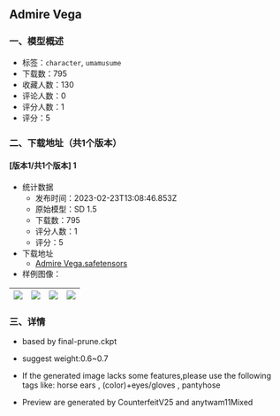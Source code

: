 ## Admire Vega
### 一、模型概述

- 标签：`character`, `umamusume`
- 下载数：795
- 收藏人数：130
- 评论人数：0
- 评分人数：1
- 评分：5

### 二、下载地址（共1个版本）

#### [版本1/共1个版本] 1

- 统计数据
  - 发布时间：2023-02-23T13:08:46.853Z
  - 原始模型：SD 1.5
  - 下载数：795
  - 评分人数：1
  - 评分：5
- 下载地址
  - [Admire Vega.safetensors](https://civitai.com/api/download/models/13144)
- 样例图像：

| <img src="https://image.civitai.com/xG1nkqKTMzGDvpLrqFT7WA/a55962ea-b21e-4027-8a05-b23bf188f600/width=450/127029.jpeg" /> | <img src="https://image.civitai.com/xG1nkqKTMzGDvpLrqFT7WA/1bc98435-1fcf-41b0-38eb-77f703fb4900/width=450/127032.jpeg" /> | <img src="https://image.civitai.com/xG1nkqKTMzGDvpLrqFT7WA/cfb6ca42-2be5-4cbb-e0ca-08f6a866b600/width=450/127031.jpeg" /> | <img src="https://image.civitai.com/xG1nkqKTMzGDvpLrqFT7WA/b2a82b39-2c54-4cfc-d4ee-0113597d7500/width=450/127030.jpeg" /> |
| ---- | ---- | ---- | ---- |


### 三、详情
<ul><li><p>based by final-prune.ckpt</p></li><li><p>suggest weight:0.6~0.7</p></li><li><p>If the generated image lacks some features,please use the following tags like: horse ears , (color)+eyes/gloves , pantyhose</p></li><li><p>Preview are generated by CounterfeitV25 and anytwam11Mixed</p></li></ul>